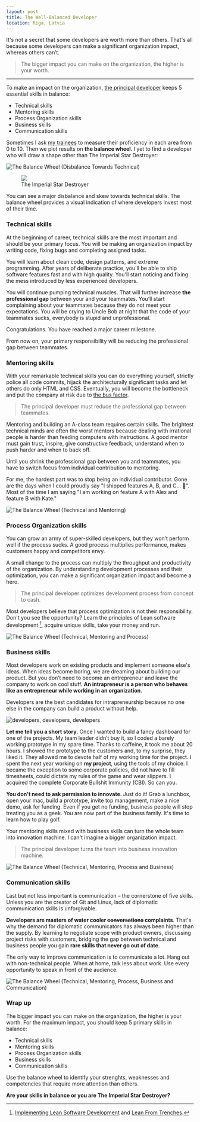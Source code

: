 ```yaml
---
layout: post
title: The Well-Balanced Developer
location: Riga, Latvia
---
```


It's not a secret that some developers are worth more than others. That's all because some developers can make a significant organization impact, whereas others can’t.

> The bigger impact you can make on the organization, the higher is your worth.

---

To make an impact on the organization, [the principal developer](2019/02/15/the-principal-developer/) keeps 5 essential skills in balance:

* Technical skills
* Mentoring skills
* Process Organization skills
* Business skills
* Communication skills

Sometimes I ask [my trainees](https://principal.dev) to measure their proficiency in each area from 0 to 10. Then we plot results on **the balance wheel**. I yet to find a developer who will draw a shape other than The Imperial Star Destroyer:

![The Balance Wheel (Disbalance Towards Technical)](/images/wheel.png)

<figure>
<img src="/images/star_destroyer.jpg">
<figcaption>The Imperial Star Destroyer</figcaption>
</figure>

You can see a major disbalance and skew towards technical skills. The balance wheel provides a visual indication of where developers invest most of their time.

### Technical skills

At the beginning of career, technical skills are the most important and should be your primary focus. You will be making an organization impact by writing code, fixing bugs and completing assigned tasks.

You will learn about clean code, design patterns, and extreme programming. After years of deliberate practice, you'll be able to ship software features fast and with high quality. You'll start noticing and fixing the mess introduced by less experienced developers.

You will continue pumping technical muscles. That will further increase **the professional gap** between your and your teammates. You’ll start complaining about your teammates because they do not meet your expectations. You will be crying to Uncle Bob at night that the code of your teammates sucks, everybody is stupid and unprofessional.

Congratulations. You have reached a major career milestone.

From now on, your primary responsibility will be reducing the professional gap between teammates.

### Mentoring skills

With your remarkable technical skills you can do everything yourself, strictly police all code commits, hijack the architecturally significant tasks and let others do only HTML and CSS. Eventually, you will become the bottleneck and put the company at risk due to [the bus factor](https://en.wikipedia.org/wiki/Bus_factor).

> The principal developer must reduce the professional gap between teammates.

Mentoring and building an A-class team requires certain skills. The brightest technical minds are often the worst mentors because dealing with irrational people is harder than feeding computers with instructions. A good mentor must gain trust, inspire, give constructive feedback, understand when to push harder and when to back off.

Until you shrink the professional gap between you and teammates, you have to switch focus from individual contribution to mentoring.

For me, the hardest part was to stop being an individual contributor. Gone are the days when I could proudly say "I shipped features A, B, and C... 💪". Most of the time I am saying "I am working on feature A with Alex and feature B with Kate."

![The Balance Wheel (Technical and Mentoring)](/images/wheelMentoring.png)

### Process Organization skills

You can grow an army of super-skilled developers, but they won’t perform well if the process sucks. A good process multiplies performance, makes customers happy and competitors envy.

A small change to the process can multiply the throughput and productivity of the organization. By understanding development processes and their optimization, you can make a significant organization impact and become a hero.

> The principal developer optimizes development process from concept to cash.

Most developers believe that process optimization is not their responsibility. Don't you see the opportunity? Learn the principles of Lean software development [^leanBooks], acquire unique skills, take your money and run.

![The Balance Wheel (Technical, Mentoring and Process)](/images/wheelProcess.png)

### Business skills

Most developers work on existing products and implement someone else's ideas. When ideas become boring, we are dreaming about building our product. But you don’t need to become an entrepreneur and leave the company to work on cool stuff. **An intrapreneur is a person who behaves like an entrepreneur while working in an organization**.

Developers are the best candidates for intrapreneurship because no one else in the company can build a product without help.

![developers, developers, developers](/images/developers_developers.jpg)

**Let me tell you a short story**. Once I wanted to build a fancy dashboard for one of the projects. My team leader didn’t buy it, so I coded a barely working prototype in my spare time. Thanks to caffeine, it took me about 20 hours. I showed the prototype to the customers and, to my surprise, they liked it. They allowed me to devote half of my working time for the project. I spent the next year working on **my project**, using the tools of my choice. I became the exception to some corporate policies, did not have to fill timesheets, could dictate my rules of the game and wear slippers. I acquired the complete Corporate Bullshit Immunity (CBI). So can you.

**You don't need to ask permission to innovate**. Just do it! Grab a lunchbox, open your mac, build a prototype, invite top management, make a nice demo, ask for funding. Even if you get no funding, business people will stop treating you as a geek. You are now part of the business family. It's time to learn how to play golf.

Your mentoring skills mixed with business skills can turn the whole team into innovation machine. I can't imagine a bigger organization impact.

> The principal developer turns the team into business innovation machine.

![The Balance Wheel (Technical, Mentoring, Process and Business)](/images/wheelBusiness.png)

### Communication skills

Last but not less important is communication – the cornerstone of five skills. Unless you are the creator of Git and Linux, lack of diplomatic communication skills is unforgivable.

**Developers are masters of water cooler ~~conversations~~ complaints**. That's why the demand for diplomatic communicators has always been higher than the supply. By learning to negotiate scope with product owners, discussing project risks with customers, bridging the gap between technical and business people you gain **rare skills that never go out of date**.

The only way to improve communication is to communicate a lot. Hang out with non-technical people. When at home, talk less about work. Use every opportunity to speak in front of the audience.

![The Balance Wheel (Technical, Mentoring, Process, Business and Communication)](/images/wheelCommunication.png)

### Wrap up

The bigger impact you can make on the organization, the higher is your worth. For the maximum impact, you should keep 5 primary skills in balance:

* Technical skills
* Mentoring skills
* Process Organization skills
* Business skills
* Communication skills

Use the balance wheel to identify your strenghts, weaknesses and competencies that require more attention than others.

**Are your skills in balance or you are The Imperial Star Destroyer?**

[^leanBooks]: [Implementing Lean Software Development](https://mustread.tech/books/isbn/9780321437389) and [Lean From Trenches](https://mustread.tech/books/isbn/9781934356852).